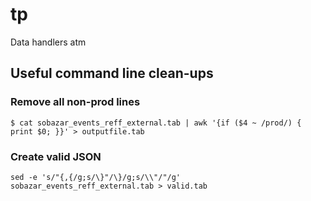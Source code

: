 tp
==

Data handlers atm

## Useful command line clean-ups

### Remove all non-prod lines

`$ cat sobazar_events_reff_external.tab | awk '{if ($4 ~ /prod/) { print $0; }}' > outputfile.tab`

### Create valid JSON

`sed -e 's/"{,{/g;s/\}"/\}/g;s/\\"/"/g' sobazar_events_reff_external.tab > valid.tab`

